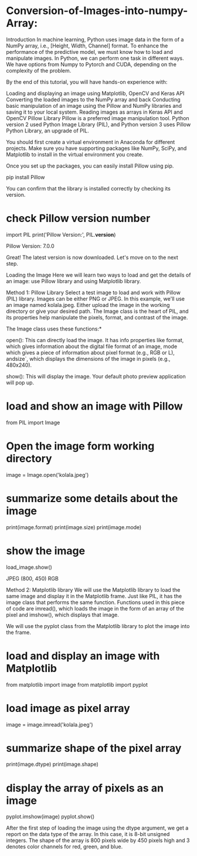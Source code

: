 # Conversion-of-Images-into-numpy-Array:

Introduction
In machine learning, Python uses image data in the form of a NumPy array, i.e., [Height, Width, Channel] format. To enhance the performance of the predictive model, we must know how to load and manipulate images. In Python, we can perform one task in different ways. We have options from Numpy to Pytorch and CUDA, depending on the complexity of the problem.

By the end of this tutorial, you will have hands-on experience with:

Loading and displaying an image using Matplotlib, OpenCV and Keras API
Converting the loaded images to the NumPy array and back
Conducting basic manipulation of an image using the Pillow and NumPy libraries and saving it to your local system.
Reading images as arrays in Keras API and OpenCV
Pillow Library
Pillow is a preferred image manipulation tool. Python version 2 used Python Image Library (PIL), and Python version 3 uses Pillow Python Library, an upgrade of PIL.

You should first create a virtual environment in Anaconda for different projects. Make sure you have supporting packages like NumPy, SciPy, and Matplotlib to install in the virtual environment you create.

Once you set up the packages, you can easily install Pillow using pip.

pip install Pillow

You can confirm that the library is installed correctly by checking its version.


# check Pillow version number
import PIL
print('Pillow Version:', PIL.__version__)

Pillow Version: 7.0.0

Great! The latest version is now downloaded. Let's move on to the next step.

Loading the Image
Here we will learn two ways to load and get the details of an image: use Pillow library and using Matplotlib library.

Method 1: Pillow Library
Select a test image to load and work with Pillow (PIL) library. Images can be either PNG or JPEG. In this example, we'll use an image named kolala.jpeg.
Either upload the image in the working directory or give your desired path. The Image class is the heart of PIL, and its properties help manipulate the pixels, format,
and contrast of the image.

The Image class uses these functions:*

open(): This can directly load the image. It has info properties like format, which gives information about the digital file format of an image, mode which gives a piece of information about pixel format (e.g., RGB or L), andsize`, which displays the dimensions of the image in pixels (e.g., 480x240).

show(): This will display the image. Your default photo preview application will pop up.

# load and show an image with Pillow
from PIL import Image
# Open the image form working directory
image = Image.open('kolala.jpeg')
# summarize some details about the image
print(image.format)
print(image.size)
print(image.mode)
# show the image
load_image.show()

JPEG
(800, 450)
RGB


Method 2: Matplotlib library
We will use the Matplotlib library to load the same image and display it in the Matplotlib frame. Just like PIL, it has the image class that performs the same function.
Functions used in this piece of code are imread(), which loads the image in the form of an array of the pixel and imshow(), which displays that image.

We will use the pyplot class from the Matplotlib library to plot the image into the frame.

# load and display an image with Matplotlib
from matplotlib import image
from matplotlib import pyplot
# load image as pixel array
image = image.imread('kolala.jpeg')
# summarize shape of the pixel array
print(image.dtype)
print(image.shape)
# display the array of pixels as an image
pyplot.imshow(image)
pyplot.show()

After the first step of loading the image using the dtype argument, we get a report on the data type of the array. In this case, it is 8-bit unsigned integers. 
The shape of the array is 800 pixels wide by 450 pixels high and 3 denotes color channels for red, green, and blue.

